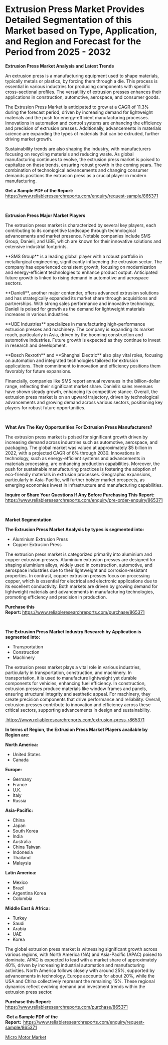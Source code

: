 <p><h1>Extrusion Press Market Provides Detailed Segmentation of this Market based on Type, Application, and Region and Forecast for the Period from 2025 - 2032</h1></p><p><strong>Extrusion Press Market Analysis and Latest Trends</strong></p>
<p><p>An extrusion press is a manufacturing equipment used to shape materials, typically metals or plastics, by forcing them through a die. This process is essential in various industries for producing components with specific cross-sectional profiles. The versatility of extrusion presses enhances their applications in construction, automotive, aerospace, and consumer goods. </p><p>The Extrusion Press Market is anticipated to grow at a CAGR of 11.3% during the forecast period, driven by increasing demand for lightweight materials and the push for energy-efficient manufacturing processes. Innovations in automation and control systems are enhancing the efficiency and precision of extrusion presses. Additionally, advancements in materials science are expanding the types of materials that can be extruded, further driving market growth. </p><p>Sustainability trends are also shaping the industry, with manufacturers focusing on recycling materials and reducing waste. As global manufacturing continues to evolve, the extrusion press market is poised to capitalize on these trends, ensuring robust growth in the coming years. The combination of technological advancements and changing consumer demands positions the extrusion press as a crucial player in modern manufacturing.</p></p>
<p><strong>Get a Sample PDF of the Report:&nbsp;</strong> <a href="https://www.reliableresearchreports.com/enquiry/request-sample/865371?utm_campaign=2098&utm_medium=2&utm_source=Github&utm_content=ia&utm_term=21022025&utm_id=extrusion-press">https://www.reliableresearchreports.com/enquiry/request-sample/865371</a></p>
<p>&nbsp;</p>
<p><strong>Extrusion Press Major Market Players</strong></p>
<p><p>The extrusion press market is characterized by several key players, each contributing to its competitive landscape through technological advancements and market presence. Notable companies include SMS Group, Danieli, and UBE, which are known for their innovative solutions and extensive industrial footprints.</p><p>**SMS Group** is a leading global player with a robust portfolio in metallurgical engineering, significantly influencing the extrusion sector. The company has experienced consistent growth, focusing on modernization and energy-efficient technologies to enhance product output. Anticipated future growth is linked to rising demand in automotive and aerospace sectors.</p><p>**Danieli**, another major contender, offers advanced extrusion solutions and has strategically expanded its market share through acquisitions and partnerships. With strong sales performance and innovative technology, Danieli is poised for growth as the demand for lightweight materials increases in various industries.</p><p>**UBE Industries** specializes in manufacturing high-performance extrusion presses and machinery. The company is expanding its market reach, particularly in Asia, driven by the booming construction and automotive industries. Future growth is expected as they continue to invest in research and development.</p><p>**Bosch Rexroth** and **Shanghai Electric** also play vital roles, focusing on automation and integrated technologies tailored for extrusion applications. Their commitment to innovation and efficiency positions them favorably for future expansions.</p><p>Financially, companies like SMS report annual revenues in the billion-dollar range, reflecting their significant market share. Danieli’s sales revenues have shown steady growth, enhancing its competitive stance. Overall, the extrusion press market is on an upward trajectory, driven by technological advancements and growing demand across various sectors, positioning key players for robust future opportunities.</p></p>
<p>&nbsp;</p>
<p><strong>What Are The Key Opportunities For Extrusion Press Manufacturers?</strong></p>
<p><p>The extrusion press market is poised for significant growth driven by increasing demand across industries such as automotive, aerospace, and packaging. The global market was valued at approximately $5 billion in 2022, with a projected CAGR of 6% through 2030. Innovations in technology, such as energy-efficient systems and advancements in materials processing, are enhancing production capabilities. Moreover, the push for sustainable manufacturing practices is fostering the adoption of eco-friendly materials in extrusion processes. Geographic expansions, particularly in Asia-Pacific, will further bolster market prospects, as emerging economies invest in infrastructure and manufacturing capabilities.</p></p>
<p><strong>Inquire or Share Your Questions If Any Before Purchasing This Report:</strong> <a href="https://www.reliableresearchreports.com/enquiry/pre-order-enquiry/865371?utm_campaign=2098&utm_medium=2&utm_source=Github&utm_content=ia&utm_term=21022025&utm_id=extrusion-press">https://www.reliableresearchreports.com/enquiry/pre-order-enquiry/865371</a></p>
<p>&nbsp;</p>
<p><strong>Market Segmentation</strong></p>
<p><strong>The Extrusion Press Market Analysis by types is segmented into:</strong></p>
<p><ul><li>Aluminium Extrusion Press</li><li>Copper Extrusion Press</li></ul></p>
<p><p>The extrusion press market is categorized primarily into aluminium and copper extrusion presses. Aluminium extrusion presses are designed for shaping aluminium alloys, widely used in construction, automotive, and aerospace industries due to their lightweight and corrosion-resistant properties. In contrast, copper extrusion presses focus on processing copper, which is essential for electrical and electronic applications due to its excellent conductivity. Both markets are driven by growing demand for lightweight materials and advancements in manufacturing technologies, promoting efficiency and precision in production.</p></p>
<p><strong>Purchase this Report:&nbsp;</strong><a href="https://www.reliableresearchreports.com/purchase/865371?utm_campaign=2098&utm_medium=2&utm_source=Github&utm_content=ia&utm_term=21022025&utm_id=extrusion-press">https://www.reliableresearchreports.com/purchase/865371</a></p>
<p>&nbsp;</p>
<p><strong>The Extrusion Press Market Industry Research by Application is segmented into:</strong></p>
<p><ul><li>Transportation</li><li>Construction</li><li>Machinery</li></ul></p>
<p><p>The extrusion press market plays a vital role in various industries, particularly in transportation, construction, and machinery. In transportation, it is used to manufacture lightweight yet durable components for vehicles, enhancing fuel efficiency. In construction, extrusion presses produce materials like window frames and panels, ensuring structural integrity and aesthetic appeal. For machinery, they create precision components that drive performance and reliability. Overall, extrusion presses contribute to innovation and efficiency across these critical sectors, supporting advancements in design and sustainability.</p></p>
<p><a href="https://www.reliableresearchreports.com/extrusion-press-r865371?utm_campaign=2098&utm_medium=2&utm_source=Github&utm_content=ia&utm_term=21022025&utm_id=extrusion-press">&nbsp;https://www.reliableresearchreports.com/extrusion-press-r865371</a></p>
<p><strong>In terms of Region, the Extrusion Press Market Players available by Region are:</strong></p>
<p>
    <p> <strong> North America: </strong>
        <ul>
            <li>United States</li>
            <li>Canada</li>
        </ul>
        </p> 
    <p> <strong> Europe: </strong>
        <ul>
            <li>Germany</li>
            <li>France</li>
            <li>U.K.</li>
            <li>Italy</li>
            <li>Russia</li>
        </ul>
        </p> 
    <p> <strong> Asia-Pacific: </strong>
        <ul>
            <li>China</li>
            <li>Japan</li>
            <li>South Korea</li>
            <li>India</li>
            <li>Australia</li>
            <li>China Taiwan</li>
            <li>Indonesia</li>
            <li>Thailand</li>
            <li>Malaysia</li>
        </ul>
        </p> 
    <p> <strong> Latin America: </strong>
        <ul>
            <li>Mexico</li>
            <li>Brazil</li>
            <li>Argentina Korea</li>
            <li>Colombia</li>
        </ul>
        </p> 
    <p> <strong> Middle East & Africa: </strong>
        <ul>
            <li>Turkey</li>
            <li>Saudi</li>
            <li>Arabia</li>
            <li>UAE</li>
            <li>Korea</li>
        </ul>
    </p>
    </p>
<p><p>The global extrusion press market is witnessing significant growth across various regions, with North America (NA) and Asia-Pacific (APAC) poised to dominate. APAC is expected to lead with a market share of approximately 40%, driven by increasing industrial automation and manufacturing activities. North America follows closely with around 25%, supported by advancements in technology. Europe accounts for about 20%, while the USA and China collectively represent the remaining 15%. These regional dynamics reflect evolving demand and investment trends within the extrusion press sector.</p></p>
<p><strong>Purchase this Report: </strong><a href="https://www.reliableresearchreports.com/purchase/865371?utm_campaign=2098&utm_medium=2&utm_source=Github&utm_content=ia&utm_term=21022025&utm_id=extrusion-press">https://www.reliableresearchreports.com/purchase/865371</a></p>
<p>&nbsp;<strong>Get a Sample PDF of the Report:&nbsp;&nbsp;</strong><a href="https://www.reliableresearchreports.com/enquiry/request-sample/865371?utm_campaign=2098&utm_medium=2&utm_source=Github&utm_content=ia&utm_term=21022025&utm_id=extrusion-press">https://www.reliableresearchreports.com/enquiry/request-sample/865371</a></p>
<p><strong></strong></p>
<p><p><a href="https://github.com/AshrafKhan865/Market-Research-Report-List-1/blob/main/micro-motor-market.md?utm_campaign=2098&utm_medium=2&utm_source=Github&utm_content=ia&utm_term=21022025&utm_id=extrusion-press">Micro Motor Market</a></p></p>